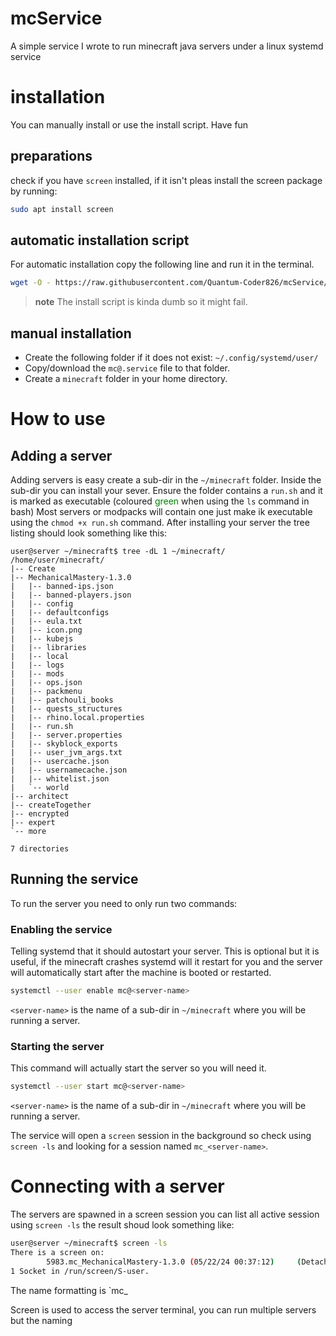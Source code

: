 # mcService
A simple service I wrote to run minecraft java servers under a linux systemd service

# installation
You can manually install or use the install script. Have fun

## preparations
check if you have `screen` installed, if it isn't pleas install the screen package by running:
```bash
sudo apt install screen
```

## automatic installation script
For automatic installation copy the following line and run it in the terminal.
```bash
wget -O - https://raw.githubusercontent.com/Quantum-Coder826/mcService/master/installer.sh | tr -d '\r' | bash
```
>**note**
> The install script is kinda dumb so it might fail.

## manual installation
- Create the following folder if it does not exist: `~/.config/systemd/user/`
- Copy/download the `mc@.service` file to that folder.
- Create a `minecraft` folder in your home directory.

# How to use

## Adding a server
Adding servers is easy create a sub-dir in the `~/minecraft` folder. Inside the sub-dir you can install your sever. Ensure the folder contains a `run.sh` and it is marked as executable (coloured <span style="color:green">green</span> when using the `ls` command in bash)
Most servers or modpacks will contain one just make ik executable using the `chmod +x run.sh` command.
After installing your server the tree listing should look something like this:
```
user@server ~/minecraft$ tree -dL 1 ~/minecraft/
/home/user/minecraft/
|-- Create
|-- MechanicalMastery-1.3.0
|   |-- banned-ips.json
|   |-- banned-players.json
|   |-- config
|   |-- defaultconfigs
|   |-- eula.txt
|   |-- icon.png
|   |-- kubejs
|   |-- libraries
|   |-- local
|   |-- logs
|   |-- mods
|   |-- ops.json
|   |-- packmenu
|   |-- patchouli_books
|   |-- quests_structures
|   |-- rhino.local.properties
|   |-- run.sh
|   |-- server.properties
|   |-- skyblock_exports
|   |-- user_jvm_args.txt
|   |-- usercache.json
|   |-- usernamecache.json
|   |-- whitelist.json
|   `-- world
|-- architect
|-- createTogether
|-- encrypted
|-- expert
`-- more

7 directories
```

## Running the service
To run the server you need to only run two commands:

### Enabling the service
Telling systemd that it should autostart your server.
This is optional but it is useful, if the minecraft crashes systemd will it restart for you and the server will automatically start after the machine is booted or restarted.
```bash
systemctl --user enable mc@<server-name>
```
`<server-name>` is the name of a sub-dir in `~/minecraft` where you will be running a server.

### Starting the server
This command will actually start the server so you will need it.
```bash
systemctl --user start mc@<server-name>
```
`<server-name>` is the name of a sub-dir in `~/minecraft` where you will be running a server.

The service will open a `screen` session in the background so check using `screen -ls` and looking for a session named `mc_<server-name>`.

# Connecting with a server
The servers are spawned in a screen session you can list all active session using `screen -ls` the result shoud look something like:
```bash
user@server ~/minecraft$ screen -ls
There is a screen on:
        5983.mc_MechanicalMastery-1.3.0 (05/22/24 00:37:12)     (Detached)
1 Socket in /run/screen/S-user.
```
The name formatting is `mc_<server-name>

Screen is used to access the server terminal, you can run multiple servers but the naming 
